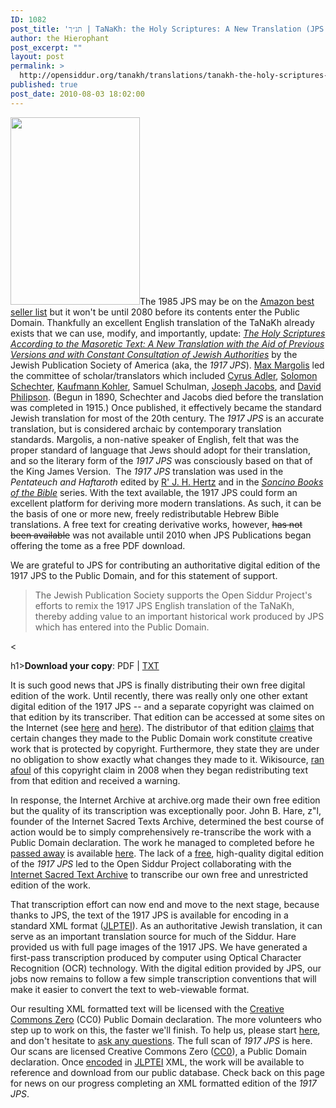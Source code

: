 ```yaml
---
ID: 1082
post_title: 'תנ״ך | TaNaKh: the Holy Scriptures: A New Translation (JPS 1917)'
author: the Hierophant
post_excerpt: ""
layout: post
permalink: >
  http://opensiddur.org/tanakh/translations/tanakh-the-holy-scriptures-a-new-translation-jps-1917/
published: true
post_date: 2010-08-03 18:02:00
---
```

<a href="http://opensiddur.org/wp-content/uploads/2010/08/title.jpg"><img class="alignright size-medium wp-image-1083" title="The Holy Scriptures (TaNaKh, JPS 1917)" src="http://opensiddur.org/wp-content/uploads/2010/08/title-207x300.jpg" alt="" width="207" height="300" /></a>The 1985 JPS may be on the <a href="http://web.archive.org/web/20110918110835/http://www.jewishliteraryreview.com:80/2010/08/summer-reading-jewish-bestsellers-on-amazon/">Amazon best seller list</a> but it won't be until 2080 before its contents enter the Public Domain. Thankfully an excellent English translation of the TaNaKh already exists that we can use, modify, and importantly, update: <a href="http://en.wikipedia.org/wiki/Jewish_Publication_Society_of_America_Version"><em>The Holy Scriptures According to the Masoretic Text: A New Translation with the Aid of Previous Versions and with Constant Consultation of Jewish Authorities</em></a> by the Jewish Publication Society of America (aka, the <em>1917 JPS</em>).  <a title="Max Margolis" href="http://en.wikipedia.org/wiki/Max_Margolis">Max Margolis</a> led the committee of scholar/translators which included <a title="Cyrus Adler" href="http://en.wikipedia.org/wiki/Cyrus_Adler">Cyrus Adler</a>, <a title="Solomon Schechter" href="http://en.wikipedia.org/wiki/Solomon_Schechter">Solomon Schechter</a>, <a title="Kaufmann Kohler" href="http://en.wikipedia.org/wiki/Kaufmann_Kohler">Kaufmann Kohler</a>, Samuel Schulman, <a href="http://en.wikipedia.org/wiki/Joseph_Jacobs">Joseph Jacobs</a>, and <a title="David Philipson" href="http://en.wikipedia.org/wiki/David_Philipson">David Philipson</a>. (Begun in 1890, Schechter and Jacobs died before the translation was completed in 1915.) Once published, it effectively became the standard Jewish translation for most of the 20th century.  The <em>1917 JPS</em> is an accurate translation, but is considered archaic by contemporary translation standards. Margolis, a non-native speaker of English, felt that was the proper standard of language that Jews should adopt for their translation, and so the literary form of the <em>1917 JPS</em> was consciously based on that of the King James Version.  The <em>1917 JPS</em> translation was used in the <em>Pentateuch and Haftaroth</em> edited by <a title="Joseph H. Hertz" href="http://en.wikipedia.org/wiki/Joseph_H._Hertz">R' J. H. Hertz</a> and in the <em><a title="Soncino Books of the Bible" href="http://en.wikipedia.org/wiki/Soncino_Books_of_the_Bible">Soncino Books of the Bible</a></em> series. With the text available, the 1917 JPS could form an excellent platform for deriving more modern translations.  As such, it can be the basis of one or more new, freely redistributable Hebrew Bible translations.  A free text for creating derivative works, however, <del datetime="2010-11-26T15:55:32+00:00">has not been available</del> was not available until 2010 when JPS Publications began offering the tome as a free PDF download.

We are grateful to JPS for contributing an authoritative digital edition of the 1917 JPS to the Public Domain, and for this statement of support.

<blockquote>The Jewish Publication Society supports the Open Siddur Project's efforts to remix the 1917 JPS English translation of the TaNaKh, thereby adding value to an important historical work produced by JPS which has entered into the Public Domain.</blockquote>

&lt;

h1><strong>Download your copy</strong>: PDF | <a href="http://opensiddur.org/wp-content/uploads/2010/08/Tanakh1917.txt">TXT</a></h4>

It is such good news that JPS is finally distributing their own free digital edition of the work. Until recently, there was really only one other extant digital edition of the 1917 JPS -- and a separate copyright was claimed on that edition by its transcriber. That edition can be accessed at some sites on the Internet (see <a href="http://www.hareidi.org/bible/about.htm">here</a> and <a href="http://www.mechon-mamre.org/e/et/et0.htm">here</a>). The distributor of that edition <a href="http://www.mobileread.com/forums/showthread.php?t=15708">claims</a> that certain changes they made to the Public Domain work constitute creative work that is protected by copyright. Furthermore, they state they are under no obligation to show exactly what changes they made to it. Wikisource, <a href="http://en.wikisource.org/wiki/Wikisource:Possible_copyright_violations/Archives/2008-06#JPS_1917">ran afoul</a> of this copyright claim in 2008 when they began redistributing text from that edition and received a warning.

In response, the Internet Archive at archive.org made their own free edition but the quality of its transcription was exceptionally poor. John B. Hare, z"l, founder of the Internet Sacred Texts Archive, determined the best course of action would be to simply comprehensively re-transcribe the work with a Public Domain declaration. The work he managed to completed before he <a href="http://opensiddur.org/2010/04/thankful-for-john-b-hare/">passed away</a> is available <a href="http://www.sacred-texts.com/bib/jps/">here</a>. The lack of a <a href="http://www.freedomdefined.org/">free</a>, high-quality digital edition of the <em>1917 JPS</em> led to the Open Siddur Project collaborating with the <a href="http://www.sacred-texts.com/">Internet Sacred Text Archive</a> to transcribe our own free and unrestricted edition of the work.

That transcription effort can now end and move to the next stage, because thanks to JPS, the text of the 1917 JPS is available for encoding in a standard XML format (<a href="https://github.com/opensiddur/opensiddur/wiki/JLPTEI-101:-00:-Introduction">JLPTEI</a>). As an authoritative Jewish translation, it can serve as an important translation source for much of the Siddur.  Hare provided us with full page images of the 1917 JPS.  We have generated a first-pass transcription produced by computer using Optical Character Recognition (OCR) technology.  With the digital edition provided by JPS, our jobs now remains to follow a few simple transcription conventions that will make it easier to convert the text to web-viewable format.

Our resulting XML formatted text will be licensed with the <a href="http://creativecommons.org/publicdomain/zero/1.0/">Creative Commons Zero</a> (CC0) Public Domain declaration.  The more volunteers who step up to work on this, the faster we'll finish. To help us, please start <a href="http://opensiddur.org/tools/transcribe/">here</a>, and don't hesitate to <a href="http://opensiddur.org/contact/">ask any questions</a>.  The full scan of <em>1917 JPS </em> is here. Our scans are licensed Creative Commons Zero (<a href="http://www.creativecommons.org/publicdomain/zero/1.0">CC0</a>), a Public Domain declaration.  Once <a href="https://github.com/opensiddur/opensiddur-client/wiki/How-to-Enter-a-Text%3A-The-Short-Version">encoded</a> in <a href="https://github.com/opensiddur/opensiddur/wiki/JLPTEI-101:-00:-Introduction">JLPTEI</a> XML,  the work will be available to reference and download from our public database.  Check back on this page for news on our progress completing an XML formatted edition of the <em>1917 JPS</em>.